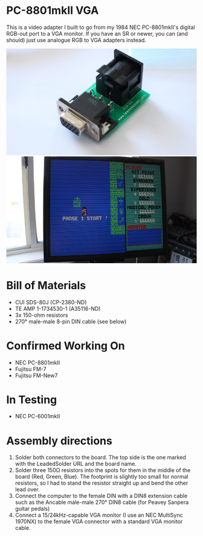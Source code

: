 # PC-8801mkII VGA
This is a video adapter I built to go from my 1984 NEC PC-8801mkII's digital RGB-out port to a VGA monitor. If you have an SR or newer, you can (and should) just use analogue RGB to VGA adapters instead.

![Assembled adapter](pictures/pc88-vga-1.jpg)
![Dragon Slayer](pictures/dragon-slayer-gameplay.jpg)

# Bill of Materials
 * CUI SDS-80J (CP-2380-ND)
 * TE AMP 1-1734530-1 (A35116-ND)
 * 3x 150-ohm resistors
 * 270° male-male 8-pin DIN cable (see below)
 
# Confirmed Working On
 * NEC PC-8801mkII
 * Fujitsu FM-7
 * Fujitsu FM-New7
 
# In Testing
 * NEC PC-6001mkII

# Assembly directions
 1. Solder both connectors to the board. The top side is the one marked with the LeadedSolder URL and the board name.
 2. Solder three 150Ω resistors into the spots for them in the middle of the board (Red, Green, Blue). The footprint is slightly too small for normal resistors, so I had to stand the resistor straight up and bend the other lead over.
 3. Connect the computer to the female DIN with a DIN8 extension cable such as the Ancable male-male 270° DIN8 cable (for Peavey Sanpera guitar pedals)
 4. Connect a 15/24kHz-capable VGA monitor (I use an NEC MultiSync 1970NX) to the female VGA connector with a standard VGA monitor cable.

